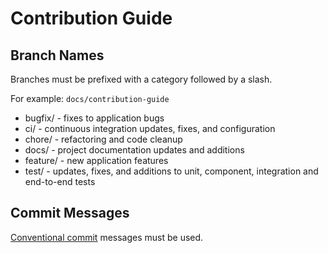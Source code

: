 # Contribution Guide

## Branch Names
Branches must be prefixed with a category followed by a slash.

For example: `docs/contribution-guide`

* bugfix/ - fixes to application bugs
* ci/ - continuous integration updates, fixes, and configuration
* chore/ - refactoring and code cleanup
* docs/ - project documentation updates and additions
* feature/ - new application features
* test/ - updates, fixes, and additions to unit, component, integration and end-to-end tests

## Commit Messages
[Conventional commit](https://www.conventionalcommits.org/en/v1.0.0/) messages must be used.
